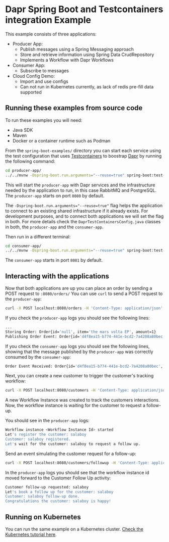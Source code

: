 # Dapr Spring Boot and Testcontainers integration Example

This example consists of three applications:
- Producer App: 
  - Publish messages using a Spring Messaging approach 
  - Store and retrieve information using Spring Data CrudRepository 
  - Implements a Workflow with Dapr Workflows
- Consumer App:
  - Subscribe to messages
- Cloud Config Demo:
  - Import and use configs
  - Can not run in Kubernetes currently, as lack of redis pre-fill data supported

## Running these examples from source code

To run these examples you will need: 
- Java SDK
- Maven
- Docker or a container runtime such as Podman

From the `spring-boot-examples/` directory you can start each service using the test configuration that uses 
[Testcontainers](https://testcontainers.com) to boostrap [Dapr](https://dapr.io) by running the following command: 

<!-- STEP
name: Run Demo Producer Service
match_order: none
output_match_mode: substring
expected_stdout_lines:
- 'Started ProducerApplication'
background: true
expected_return_code: 143
sleep: 30
timeout_seconds: 45
-->
<!-- Timeout for above service must be more than sleep + timeout for the client-->

```sh
cd producer-app/
../../mvnw -Dspring-boot.run.arguments="--reuse=true" spring-boot:test-run
```

<!-- END_STEP -->

This will start the `producer-app` with Dapr services and the infrastructure needed by the application to run, 
in this case RabbitMQ and PostgreSQL. The `producer-app` starts on port `8080` by default.

The `-Dspring-boot.run.arguments="--reuse=true"` flag helps the application to connect to an existing shared 
infrastructure if it already exists. For development purposes, and to connect both applications we will set the flag
in both. For more details check the `DaprTestContainersConfig.java` classes in both, the `producer-app` and the `consumer-app`.

Then run in a different terminal:

<!-- STEP
name: Run Demo Consumer Service
match_order: none
output_match_mode: substring
expected_stdout_lines:
- 'Started ConsumerApplication'
background: true
expected_return_code: 143
sleep: 30
timeout_seconds: 45
-->
<!-- Timeout for above service must be more than sleep + timeout for the client-->

```sh
cd consumer-app/
../../mvnw -Dspring-boot.run.arguments="--reuse=true" spring-boot:test-run
```

<!-- END_STEP -->
The `consumer-app` starts in port `8081` by default.

## Interacting with the applications

Now that both applications are up you can place an order by sending a POST request to `:8080/orders/`
You can use `curl` to send a POST request to the `producer-app`: 


<!-- STEP
name: Send POST request to Producer App
match_order: none
output_match_mode: substring
expected_stdout_lines:
- 'Order Stored and Event Published'
background: true
sleep: 1
timeout_seconds: 2
-->
<!-- Timeout for above service must be more than sleep + timeout for the client-->

```sh
curl -X POST localhost:8080/orders -H 'Content-Type: application/json' -d '{ "item": "the mars volta EP", "amount": 1 }'
```

<!-- END_STEP -->


If you check the `producer-app` logs you should see the following lines: 

```bash
...
Storing Order: Order{id='null', item='the mars volta EP', amount=1}
Publishing Order Event: Order{id='d4f8ea15-b774-441e-bcd2-7a4208a80bec', item='the mars volta EP', amount=1}

```

If you check the `consumer-app` logs you should see the following lines, showing that the message 
published by the `producer-app` was correctly consumed by the `consumer-app`:

```bash
Order Event Received: Order{id='d4f8ea15-b774-441e-bcd2-7a4208a80bec', item='the mars volta EP', amount=1}
```

Next, you can create a new customer to trigger the customer's tracking workflow: 

<!-- STEP
name: Start Customer Workflow
match_order: none
output_match_mode: substring
expected_stdout_lines:
- 'New Workflow Instance created for Customer'
background: true
sleep: 1
timeout_seconds: 2
-->
<!-- Timeout for above service must be more than sleep + timeout for the client-->

```sh
curl -X POST localhost:8080/customers -H 'Content-Type: application/json' -d '{ "customerName": "salaboy" }'
```

<!-- END_STEP -->

 
A new Workflow Instance was created to track the customers interactions. Now, the workflow instance
is waiting for the customer to request a follow-up. 

You should see in the `producer-app` logs: 

```bash
Workflow instance <Workflow Instance Id> started
Let's register the customer: salaboy
Customer: salaboy registered.
Let's wait for the customer: salaboy to request a follow up.
```

Send an event simulating the customer request for a follow-up:

<!-- STEP
name: Emit Customer Follow-up event
match_order: none
output_match_mode: substring
expected_stdout_lines:
- 'Customer Follow-up requested'
background: true
sleep: 1
timeout_seconds: 5
-->
<!-- Timeout for above service must be more than sleep + timeout for the client-->

```sh
curl -X POST localhost:8080/customers/followup -H 'Content-Type: application/json' -d '{ "customerName": "salaboy" }'
```

<!-- END_STEP -->

In the `producer-app` logs you should see that the workflow instance id moved forward to the Customer Follow Up activity: 

```bash
Customer follow-up requested: salaboy
Let's book a follow up for the customer: salaboy
Customer: salaboy follow-up done.
Congratulations the customer: salaboy is happy!
```

## Running on Kubernetes

You can run the same example on a Kubernetes cluster. [Check the Kubernetes tutorial here](kubernetes/README.md).

